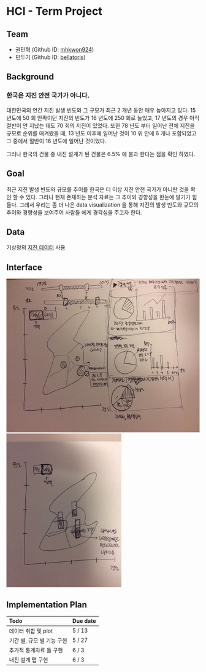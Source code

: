 # HCI - Term Project 

## Team
* 권민혁 (Github ID: [mhkwon924](https://github.com/mhkwon924))
* 민두기 (Github ID: [bellatoris](https://github.com/bellatoris))

## Background
### 한국은 지진 안전 국가가 아니다.

대한민국의 연간 지진 발생 빈도와 그 규모가 최근 2 개년 동안 매우 높아지고 있다. 15 년도에 50 회 안팍이던 지진의 빈도가 16 년도에 250 회로 늘었고, 17 년도의 경우 아직 절반이 안 지났는 데도 70 회의 지진이 있었다. 또한 78 년도 부터 일어난 전체 지진을 규모로 순위를 매겨봤을 때, 13 년도 이후에 일어난 것이 10 위 안에 6 개나 포함되었고 그 중에서 절반이 16 년도에 일어난 것이었다.

그러나 한국의 건물 중 내진 설계가 된 건물은 6.5% 에 불과 한다는 점을 확인 하였다.

## Goal

최근 지진 발생 빈도와 규모를 추이를 한국은 더 이상 지진 안전 국가가 아니란 것을 확인 할 수 있다. 그러나 현재 존재하는 분석 자료는 그 추이와 경향성을 한눈에 알기가 힘들다. 그래서 우리는 좀 더 나은 data visualization 을 통해 지진의 발생 빈도와 규모의 추이와 경향성을 보여주어 사람들 에게 경각심을 주고자 한다.

## Data

기상청의 [지진 데이터](http://www.kma.go.kr/weather/earthquake_volcano/domesticlist.jsp) 사용

## Interface 

<img src="interface1.jpeg" height=400>

<img src="interface2.jpeg" height=400>

## Implementation Plan
| Todo | Due date|
|:----|:--------|
| 데이터 취합 및 plot | 5 / 13 |
| 기간 별, 규모 별 기능 구현| 5 / 27|
| 추가적 통계자료 들 구현 | 6 / 3 |
| 내진 설계 탭 구현 | 6 / 3 |
